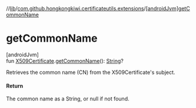 //[lib](../../index.md)/[com.github.hongkongkiwi.certificateutils.extensions](index.md)/[[androidJvm]getCommonName]([android-jvm]get-common-name.md)

# getCommonName

[androidJvm]\
fun [X509Certificate](https://developer.android.com/reference/kotlin/java/security/cert/X509Certificate.html).[getCommonName]([android-jvm]get-common-name.md)(): [String](https://kotlinlang.org/api/latest/jvm/stdlib/kotlin/-string/index.html)?

Retrieves the common name (CN) from the X509Certificate's subject.

#### Return

The common name as a String, or null if not found.
